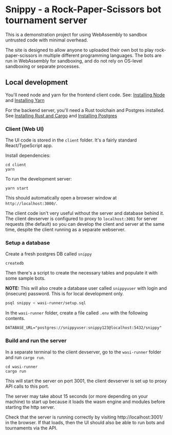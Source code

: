 # Snippy - a Rock-Paper-Scissors bot tournament server

This is a demonstration project for using WebAssembly to sandbox untrusted code with minimal overhead.

The site is designed to allow anyone to uploaded their own bot to play rock-paper-scissors in multiple different programming languages.
The bots are run in WebAssembly for sandboxing, and do not rely on OS-level sandboxing or separate processes.

## Local development

You'll need node and yarn for the frontend client code. See: [Installing Node](https://nodejs.org/en/download) and [Installing Yarn](https://yarnpkg.com/getting-started/install)

For the backend server, you'll need a Rust toolchain and Postgres installed. See [Installing Rust and Cargo](https://doc.rust-lang.org/cargo/getting-started/installation.html) and [Installing Postgres](https://www.postgresql.org/download/)

### Client (Web UI)

The UI code is stored in the `client` folder. It's a fairly standard React/TypeScript app.

Install dependencies:

```
cd client
yarn
```

To run the development server:
```
yarn start
```

This should automatically open a browser window at `http://localhost:3000/`.

The client code isn't very useful without the server and database behind it.
The client devserver is configured to proxy to `localhost:3001` for server requests (the default) so you can develop the client and server at the same time, despite the client running as a separate webserver.

### Setup a database

Create a fresh postgres DB called `snippy`

```
createdb
```

Then there's a script to create the necessary tables and populate it with some sample bots.

**NOTE:** This will also create a database user called `snippyuser` with login and (insecure) password.
This is for local development only.

```sh
psql snippy < wasi-runner/setup.sql
```

In the `wasi-runner` folder, create a file called `.env` with the following contents.

```
DATABASE_URL="postgres://snippyuser:snippy123@localhost:5432/snippy"
```

### Build and run the server

In a separate terminal to the client devserver, go to the `wasi-runner` folder and run `cargo run`.

```
cd wasi-runner
cargo run
```

This will start the server on port 3001, the client devserver is set up to proxy API calls to this port.

The server may take about 15 seconds (or more depending on your machine) to start up because it loads the wasm engine and modules before starting the http server.

Check that the server is running correctly by visiting http://localhost:3001/ in the browser. If that loads, then the UI should also be able to run bots and tournaments via the API.